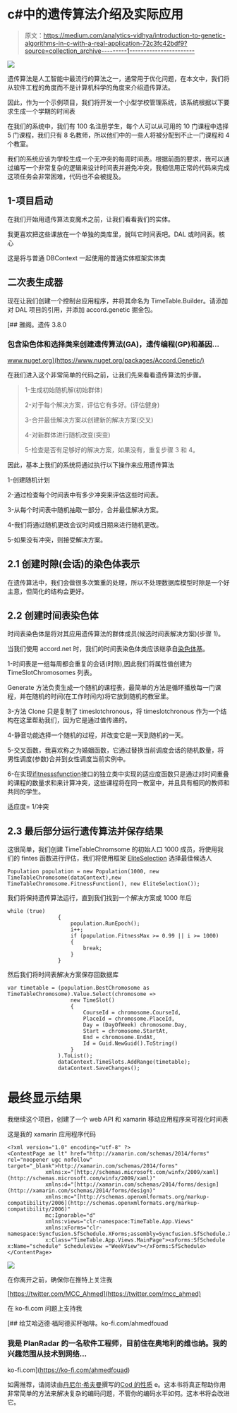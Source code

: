 # c#中的遗传算法介绍及实际应用

> 原文：<https://medium.com/analytics-vidhya/introduction-to-genetic-algorithms-in-c-with-a-real-application-72c3fc42bdf9?source=collection_archive---------1----------------------->

![](img/e05c3f812e907f2e85f0b2c206cb54d9.png)

遗传算法是人工智能中最流行的算法之一，通常用于优化问题，在本文中，我们将从软件工程的角度而不是计算机科学的角度来介绍遗传算法。

因此，作为一个示例项目，我们将开发一个小型学校管理系统，该系统根据以下要求生成一个学期的时间表

在我们的系统中，我们有 100 名注册学生，每个人可以从可用的 10 门课程中选择 5 门课程，我们只有 8 名教师，所以他们中的一些人将被分配到不止一门课程和 4 个教室。

我们的系统应该为学校生成一个无冲突的每周时间表。根据前面的要求，我可以通过编写一个非常复杂的逻辑来设计时间表并避免冲突，我相信用正常的代码来完成这项任务会非常困难，代码也不会被提及。

## 1-项目启动

在我们开始用遗传算法变魔术之前，让我们看看我们的实体。

我更喜欢把这些课放在一个单独的类库里，就叫它时间表吧。DAL 或时间表。核心

这是将与普通 DBContext 一起使用的普通实体框架实体类

## 二次表生成器

现在让我们创建一个控制台应用程序，并将其命名为 TimeTable.Builder。请添加对 DAL 项目的引用，并添加 accord.genetic 掘金包。

[](https://www.nuget.org/packages/Accord.Genetic/) [## 雅阁。遗传 3.8.0

### 包含染色体和选择类来创建遗传算法(GA)，遗传编程(GP)和基因…

www.nuget.org](https://www.nuget.org/packages/Accord.Genetic/) 

在我们进入这个非常简单的代码之前，让我们先来看看遗传算法的步骤。

> 1-生成初始随机解(初始群体)
> 
> 2-对于每个解决方案，评估它有多好。(评估健身)
> 
> 3-合并最佳解决方案以创建新的解决方案(交叉)
> 
> 4-对新群体进行随机改变(突变)
> 
> 5-检查是否有足够好的解决方案，如果没有，重复步骤 3 和 4。

因此，基本上我们的系统将通过执行以下操作来应用遗传算法

1-创建随机计划

2-通过检查每个时间表中有多少冲突来评估这些时间表。

3-从每个时间表中随机抽取一部分，合并最佳解决方案。

4-我们将通过随机更改会议时间或日期来进行随机更改。

5-如果没有冲突，则接受解决方案。

## 2.1 创建时隙(会话)的染色体表示

在遗传算法中，我们会做很多次繁重的处理，所以不处理数据库模型时隙是一个好主意，但简化的结构会更好。

## 2.2 创建时间表染色体

时间表染色体是将对其应用遗传算法的群体成员(候选时间表解决方案)(步骤 1)。

当我们使用 accord.net 时，我们的时间表染色体类应该继承自[染色体基](http://accord-framework.net/docs/html/T_Accord_Genetic_ChromosomeBase.htm)。

1-时间表是一组每周都会重复的会话(时隙),因此我们将属性值创建为 TimeSlotChromosomes 列表。

Generate 方法负责生成一个随机的课程表，最简单的方法是循环播放每一门课程，并在随机的时间(在工作时间内)将它放到随机的教室里。

3-方法 Clone 只是复制了 timeslotchronous，将 timeslotchronous 作为一个结构在这里帮助我们，因为它是通过值传递的。

4-静音功能选择一个随机的过程，并改变它是一天到随机的一天。

5-交叉函数，我喜欢称之为婚姻函数，它通过替换当前调度会话的随机数量，将男性调度(参数)合并到女性调度当前实例中。

6-在实现[ifitnesssfunction](http://accord-framework.net/docs/html/Methods_T_Accord_Genetic_IFitnessFunction.htm)接口的独立类中实现的适应度函数只是通过对时间重叠的课程的数量求和来计算冲突，这些课程将在同一教室中，并且具有相同的教师和共同的学生。

适应度= 1/冲突

## 2.3 最后部分运行遗传算法并保存结果

这很简单，我们创建 TimeTableChromsome 的初始人口 1000 成员，将使用我们的 fintes 函数进行评估，我们将使用框架 [EliteSelection](http://accord-framework.net/docs/html/T_Accord_Genetic_EliteSelection.htm) 选择最佳候选人

```
Population population = new Population(1000, new TimeTableChromosome(dataContext),new TimeTableChromosome.FitnessFunction(), new EliteSelection());
```

我们将保持遗传算法运行，直到我们找到一个解决方案或 1000 年后

```
while (true)
                {
                    population.RunEpoch();
                    i++;
                    if (population.FitnessMax >= 0.99 || i >= 1000)
                    {
                        break;
                    }
                }
```

然后我们将时间表解决方案保存回数据库

```
var timetable = (population.BestChromosome as TimeTableChromosome).Value.Select(chromosome =>
                    new TimeSlot()
                    {
                        CourseId = chromosome.CourseId,
                        PlaceId = chromosome.PlaceId,
                        Day = (DayOfWeek) chromosome.Day,
                        Start = chromosome.StartAt, 
                        End = chromosome.EndAt,
                        Id = Guid.NewGuid().ToString()
                    }
                ).ToList();
                dataContext.TimeSlots.AddRange(timetable);
                dataContext.SaveChanges();
```

# 最终显示结果

我继续这个项目，创建了一个 web API 和 xamarin 移动应用程序来可视化时间表

这是我的 xamarin 应用程序代码

```
<?xml version="1.0" encoding="utf-8" ?>
<ContentPage ae lt" href="http://xamarin.com/schemas/2014/forms" rel="noopener ugc nofollow" target="_blank">http://xamarin.com/schemas/2014/forms"
            xmlns:x="[http://schemas.microsoft.com/winfx/2009/xaml](http://schemas.microsoft.com/winfx/2009/xaml)"
            xmlns:d="[http://xamarin.com/schemas/2014/forms/design](http://xamarin.com/schemas/2014/forms/design)"
            xmlns:mc="[http://schemas.openxmlformats.org/markup-compatibility/2006](http://schemas.openxmlformats.org/markup-compatibility/2006)"
            mc:Ignorable="d"
            xmlns:views="clr-namespace:TimeTable.App.Views"
            xmlns:xForms="clr-namespace:Syncfusion.SfSchedule.XForms;assembly=Syncfusion.SfSchedule.XForms"
            x:Class="TimeTable.App.Views.MainPage"><xForms:SfSchedule x:Name="schedule" ScheduleView ="WeekView"></xForms:SfSchedule>
</ContentPage>
```

![](img/72f4a381251b29ff95c2334ea582eedc.png)

在你离开之前，确保你在推特上关注我

[https://twitter.com/MCC_Ahmed](https://twitter.com/mcc_ahmed)

在 ko-fi.com 问题上支持我

[](https://ko-fi.com/ahmedfouad) [## 给艾哈迈德·福阿德买杯咖啡。ko-fi.com/ahmedfouad

### 我是 PlanRadar 的一名软件工程师，目前住在奥地利的维也纳。我的兴趣范围从技术到网络…

ko-fi.com](https://ko-fi.com/ahmedfouad) 

如需推荐，请阅读由[丹尼尔·希夫曼](https://medium.com/u/fecd456da1ea?source=post_page-----7c3f5616a754----------------------)撰写的[Cod 的性质](https://amzn.to/3dSGTlN) e。这本书将真正帮助你用非常简单的方法来解决复杂的编码问题，不管你的编码水平如何。这本书将会改进它。